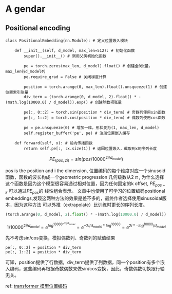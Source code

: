 # A gendar 
## Positional encoding
```
class PositionalEmbedding(nn.Module): # 定义位置嵌入模块

    def __init__(self, d_model, max_len=512): # 初始化函数
        super().__init__() # 调用父类初始化函数

        pe = torch.zeros(max_len, d_model).float() # 创建全0张量，max_len行d_model列
        pe.require_grad = False # 关闭梯度计算

        position = torch.arange(0, max_len).float().unsqueeze(1) # 创建位置索引张量
        div_term = (torch.arange(0, d_model, 2).float() * -(math.log(10000.0) / d_model)).exp() # 创建除数项张量

        pe[:, 0::2] = torch.sin(position * div_term) # 奇数列使用sin函数
        pe[:, 1::2] = torch.cos(position * div_term) # 偶数列使用cos函数

        pe = pe.unsqueeze(0) # 增加一维，形状变为(1, max_len, d_model)
        self.register_buffer('pe', pe) # 注册位置嵌入缓存

    def forward(self, x): # 前向传播函数
        return self.pe[:, :x.size(1)] # 返回位置嵌入，截取到x的序列长度
```

$$
  PE_(pos, 2i) = sin(pos / 10000^{2i/d_{model}})
$$

pos is the position and i the dimension, 位置编码的每个维度对应一个sinusoid 函数，函数的波长构成一个geometric progression
几何级数从2 $\pi$ , 为什么选择这个函数是因为这个模型很容易通过相对位置，因为任何固定的k offset, $PE_{pos+k}$ 可以通过$PE_{pos}$的
线性组合表示。
文章中也使用了可学习的位置编码positional embeddings,发现这两种方法的效果是差不多的，最终作者选择使用sinusoidal版本，因为这种方法
可以外推（extrapolate）比训练时更长的序列长度。
```python
(torch.arange(0, d_model, 2).float() * -(math.log(10000.0) / d_model)).exp() # 创建除数项张量

```

```math
  1/10000^{2i/d_{model}} = e^{log^{10000^{-2i/d_{model}}}} = e^{-2i/d_{model}*log^{10000}} = e^{2i*{-log^{10000}/d_{model}}}
```
先不考虑sin/cos变换，模拟偶数列、奇数列的赋值结果
```
pe[:, 0::2] = position * div_term
pe[:, 1::2] = position * div_term
```
可知，position提供了行数据，div_term提供了列数据，同一个position有多个嵌入编码，这些编码再根据奇数偶数来做sin/cos变换，因此，奇数偶数切换跟行轴无关。

ref:
[transformer 模型位置编码](https://zhuanlan.zhihu.com/p/601844632)
